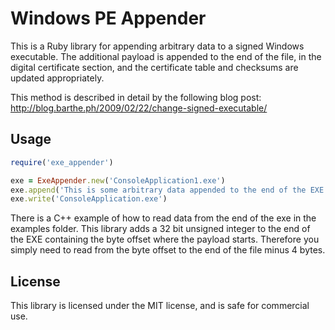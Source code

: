 Windows PE Appender
===================

This is a Ruby library for appending arbitrary data to a signed Windows executable. The additional payload is appended to the end of the file, in the digital certificate section, and the certificate table and checksums are updated appropriately.

This method is described in detail by the following blog post: http://blog.barthe.ph/2009/02/22/change-signed-executable/

Usage
-----

```ruby
require('exe_appender')

exe = ExeAppender.new('ConsoleApplication1.exe')
exe.append('This is some arbitrary data appended to the end of the EXE. Woo123')
exe.write('ConsoleApplication.exe')
```

There is a C++ example of how to read data from the end of the exe in the examples folder. This library adds a 32 bit unsigned integer to the end of the EXE containing the byte offset where the payload starts. Therefore you simply need to read from the byte offset to the end of the file minus 4 bytes.

License
-------

This library is licensed under the MIT license, and is safe for commercial use.
